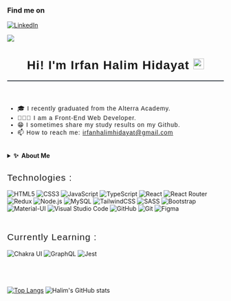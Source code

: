 ### Find me on
<p><a href="https://www.linkedin.com/in/irfan-halim-hidayat-7274291bb/" target="_blank"><img alt="LinkedIn" src="https://img.shields.io/badge/linkedin-%230077B5.svg?&style=for-the-badge&logo=linkedin&logoColor=white" /></a>
</p>

![](https://komarev.com/ghpvc/?username=Irfanhlm)
<link href="https://fonts.googleapis.com/css2?family=Poppins:wght@400;500;600;700&display=swap" rel="stylesheet">
<div style="text-align:center;border-bottom:2px solid rgb(55,62,71);margin-bottom:2rem;margin:0 auto;">
    <h1 style="text-align:center;border:0;font-family:'Poppins',sans-serif;font-weight:600;letter-spacing:1.2px;" align="center">Hi! I'm Irfan Halim Hidayat <img src="https://media.giphy.com/media/hvRJCLFzcasrR4ia7z/giphy.gif" width="25px"> </h1>
</div><br>

<ul style="font-family: 'Poppins', sans-serif;font-weight:400;letter-spacing:1px;margin-top:2.25rem;">
    <li>🎓 I recently graduated from the Alterra Academy.</li>
    <li>👨🏼‍💻 I am a Front-End Web Developer.</li>
    <li>😁 I sometimes share my study results on my Github.</li>
    <li>📫 How to reach me: <a href="mailto:irfanhalimhidayat@gmail.com" target="_blank">irfanhalimhidayat@gmail.com</a></li>
</ul><br>

<details>
  <summary><b>✨&nbsp;&nbsp;About&nbsp;Me</b></summary>
  <br/>

Hello, i'm Halim. Interested in technology and design. I have studied Frontend Web Development and studied UI design. I recently graduated from the Alterra Academy immersive program for Frontend Development. For more than 2 months at Alterra Academy, I have created projects like E-Commerce, Event Planning App, Rent & Booking Rooms App, and Movies App. Now and next, I want to continue to learn about website development technology. I'm happy and enjoy learning Website Development.
The IT field is developing very rapidly, and I would like to contribute to its development.

</details> 

<h2 style="font-family: 'Poppins', sans-serif;font-weight:400;letter-spacing:1.2px;">Technologies :</h2>

![HTML5](https://img.shields.io/badge/html5-%23E34F26.svg?style=for-the-badge&logo=html5&logoColor=white)
![CSS3](https://img.shields.io/badge/css-%231572B6.svg?style=for-the-badge&logo=css3&logoColor=white)
![JavaScript](https://img.shields.io/badge/javascript-%23323330.svg?style=for-the-badge&logo=javascript&logoColor=%23F7DF1E)
![TypeScript](https://img.shields.io/badge/typescript-%23007ACC.svg?style=for-the-badge&logo=typescript&logoColor=white)
![React](https://img.shields.io/badge/react-%2320232a.svg?style=for-the-badge&logo=react&logoColor=%2361DAFB)
![React Router](https://img.shields.io/badge/React_Router-CA4245?style=for-the-badge&logo=react-router&logoColor=white)
![Redux](https://img.shields.io/badge/redux-%23593d88.svg?style=for-the-badge&logo=redux&logoColor=white)
![Node.js](https://img.shields.io/badge/node.js-%2343853D.svg?style=for-the-badge&logo=node.js&logoColor=white)
![MySQL](https://img.shields.io/badge/MySQL-00000F?style=for-the-badge&logo=mysql&logoColor=white)
![TailwindCSS](https://img.shields.io/badge/tailwindcss-%2338B2AC.svg?style=for-the-badge&logo=tailwind-css&logoColor=white)
![SASS](https://img.shields.io/badge/SASS-hotpink.svg?style=for-the-badge&logo=SASS&logoColor=white)
![Bootstrap](https://img.shields.io/badge/bootstrap-%23563D7C.svg?style=for-the-badge&logo=bootstrap&logoColor=white)
![Material-UI](https://img.shields.io/badge/material%20ui%20-%230081CB.svg?&style=for-the-badge&logo=material-ui&logoColor=white)
![Visual Studio Code](https://img.shields.io/badge/Visual%20Studio%20Code-0078d7.svg?style=for-the-badge&logo=visual-studio-code&logoColor=white)
![GitHub](https://img.shields.io/badge/github-%23121011.svg?style=for-the-badge&logo=github&logoColor=white)
![Git](https://img.shields.io/badge/git-%23F05033.svg?style=for-the-badge&logo=git&logoColor=white)
![Figma](https://img.shields.io/badge/figma-%23F24E1E.svg?style=for-the-badge&logo=figma&logoColor=white)
<br><br>

<h2 style="font-family: 'Poppins', sans-serif;font-weight:400;letter-spacing:1.2px;">Currently Learning :</h2>

![Chakra UI](https://img.shields.io/badge/Chakra%20UI-319795?style=for-the-badge&logo=chakra-ui&logoColor=white)
![GraphQL](https://img.shields.io/badge/-GraphQL-E10098?style=for-the-badge&logo=graphql&logoColor=white)
![Jest](https://img.shields.io/badge/-jest-%23C21325?style=for-the-badge&logo=jest&logoColor=white)<br><br><br><br><br>
[![Top Langs](https://github-readme-stats.vercel.app/api/top-langs/?username=Irfanhlm&layout=compact&card_width=445px&theme=material-palenight)](https://github.com/Irfanhlm/github-readme-stats)
![Halim's GitHub stats](https://github-readme-stats.vercel.app/api?username=Irfanhlm&show_icons=true&theme=material-palenight)

